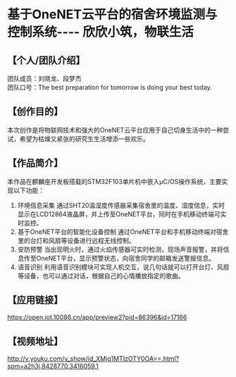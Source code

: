 # 基于OneNET云平台的宿舍环境监测与控制系统---- 欣欣小筑，物联生活
## 【个人/团队介绍】
团队成员：刘晓龙、段梦杰     
团队口号：The best preparation for tomorrow is doing your best today.
## 【创作目的】
本次创作是将物联网技术和强大的OneNET云平台应用于自己切身生活中的一种尝试，希望为枯燥又紧张的研究生生活增添一些欢乐。
## 【作品简介】
本作品在麒麟座开发板搭载的STM32F103单片机中嵌入μC/OS操作系统，主要实现以下功能：
1. 环境信息采集
通过SHT20温湿度传感器采集宿舍里的温度、湿度信息，实时显示在LCD12864液晶屏，并上传至OneNET平台，同时在手机移动终端可实时监控。
2. 基于OneNET平台的智能化设备控制
通过OneNET平台和手机移动终端对宿舍里的台灯和风扇等设备进行远程无线控制。
3. 安防预警
当出现明火时，通过火焰传感器可实时检测，现场声音报警，并将信息传至OneNET平台，显示预警状态，向宿舍同学的邮箱发送警报信息。
4. 语音识别
利用语音识别模块可实现人机交互，说几句话就可以打开台灯、风扇等设备，也可以通过对话，根据自己的心情播放指定的歌曲。
## 【应用链接】 
https://open.iot.10086.cn/app/preview2?pid=86396&id=17166   
## 【视频地址】                
http://v.youku.com/v_show/id_XMjg1MTIzOTY0OA==.html?spm=a2h3j.8428770.3416059.1
